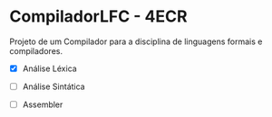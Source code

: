 # CompiladorLFC - 4ECR
Projeto de um Compilador para a disciplina de linguagens formais e compiladores.

* [X] Análise Léxica
* [ ] Análise Sintática
* [ ] Assembler

